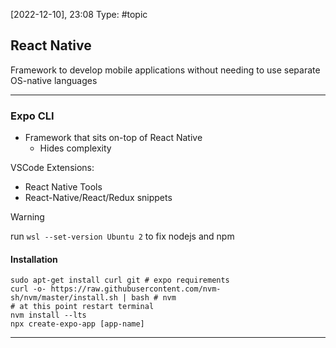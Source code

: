[2022-12-10], 23:08
Type: #topic

## React Native

Framework to develop mobile applications without needing to use separate OS-native languages

---

### Expo CLI

- Framework that sits on-top of React Native
	- Hides complexity

VSCode Extensions:
- React Native Tools
- React-Native/React/Redux snippets

>[!WARNING]
>run `wsl --set-version Ubuntu 2` to fix nodejs and npm

#### Installation
```shell
sudo apt-get install curl git # expo requirements
curl -o- https://raw.githubusercontent.com/nvm-sh/nvm/master/install.sh | bash # nvm
# at this point restart terminal
nvm install --lts
npx create-expo-app [app-name]
```

---